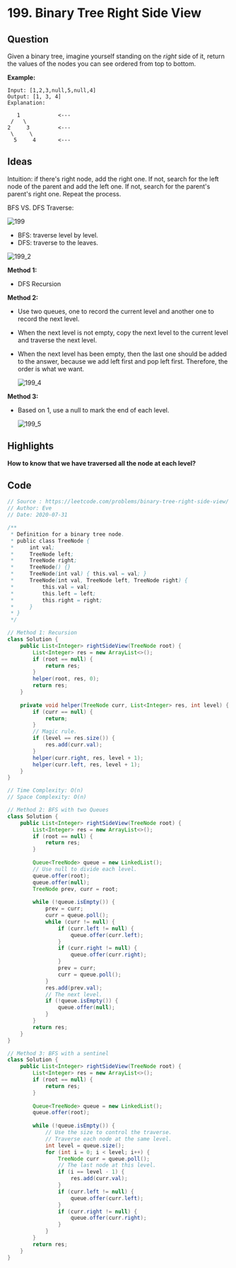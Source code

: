 # 199. Binary Tree Right Side View

## Question

Given a binary tree, imagine yourself standing on the *right* side of it, return the values of the nodes you can see ordered from top to bottom.

**Example:**

```
Input: [1,2,3,null,5,null,4]
Output: [1, 3, 4]
Explanation:

   1            <---
 /   \
2     3         <---
 \     \
  5     4       <---
```

## Ideas

Intuition: if there's right node, add the right one. If not, search for the left node of the parent and add the left one. If not, search for the parent's parent's right one. Repeat the process.

BFS VS. DFS Traverse:

![199](https://github.com/evegogogo/LeetCode/blob/master/images/199.png)

* BFS: traverse level by level.
* DFS: traverse to the leaves.

![199_2](https://github.com/evegogogo/LeetCode/blob/master/images/199_2.png)

**Method 1:**

* DFS Recursion

**Method 2:**

* Use two queues, one to record the current level and another one to record the next level. 

* When the next level is not empty, copy the next level to the current level and traverse the next level.

* When the next level has been empty, then the last one should be added to the answer, because we add left first and pop left first. Therefore, the order is what we want.

  ![199_4](https://github.com/evegogogo/LeetCode/blob/master/images/199_4.png)

**Method 3:**

* Based on 1, use a null to mark the end of each level.

  ![199_5](https://github.com/evegogogo/LeetCode/blob/master/images/199_5.png)

## Highlights

**How to know that we have traversed all the node at each level?**

## Code

```java
// Source : https://leetcode.com/problems/binary-tree-right-side-view/
// Author: Eve
// Date: 2020-07-31

/**
 * Definition for a binary tree node.
 * public class TreeNode {
 *     int val;
 *     TreeNode left;
 *     TreeNode right;
 *     TreeNode() {}
 *     TreeNode(int val) { this.val = val; }
 *     TreeNode(int val, TreeNode left, TreeNode right) {
 *         this.val = val;
 *         this.left = left;
 *         this.right = right;
 *     }
 * }
 */

// Method 1: Recursion
class Solution {
    public List<Integer> rightSideView(TreeNode root) {
        List<Integer> res = new ArrayList<>();
        if (root == null) {
            return res;
        }
        helper(root, res, 0);
        return res;
    }
    
    private void helper(TreeNode curr, List<Integer> res, int level) {
        if (curr == null) {
            return;
        }
        // Magic rule.
        if (level == res.size()) {
            res.add(curr.val);
        }
        helper(curr.right, res, level + 1);
        helper(curr.left, res, level + 1);
    }
}

// Time Complexity: O(n)
// Space Complexity: O(n)

// Method 2: BFS with two Queues
class Solution {
    public List<Integer> rightSideView(TreeNode root) {
        List<Integer> res = new ArrayList<>();
        if (root == null) {
            return res;
        }
        
        Queue<TreeNode> queue = new LinkedList();
        // Use null to divide each level.
        queue.offer(root);
        queue.offer(null);
        TreeNode prev, curr = root;
        
        while (!queue.isEmpty()) {
            prev = curr;
            curr = queue.poll();
            while (curr != null) {
                if (curr.left != null) {
                    queue.offer(curr.left);
                }
                if (curr.right != null) {
                    queue.offer(curr.right);
                }
                prev = curr;
                curr = queue.poll();
            }
            res.add(prev.val);
            // The next level.
            if (!queue.isEmpty()) {
                queue.offer(null);
            }
        }
        return res;
    }
}

// Method 3: BFS with a sentinel
class Solution {
    public List<Integer> rightSideView(TreeNode root) {
        List<Integer> res = new ArrayList<>();
        if (root == null) {
            return res;
        }
        
        Queue<TreeNode> queue = new LinkedList();
        queue.offer(root);
        
        while (!queue.isEmpty()) {
            // Use the size to control the traverse.
            // Traverse each node at the same level.
            int level = queue.size();
            for (int i = 0; i < level; i++) {
                TreeNode curr = queue.poll();
                // The last node at this level.
                if (i == level - 1) {
                    res.add(curr.val);
                }
                if (curr.left != null) {
                    queue.offer(curr.left);
                }
                if (curr.right != null) {
                    queue.offer(curr.right);
                }
            }
        }
        return res;
    }
}
```

